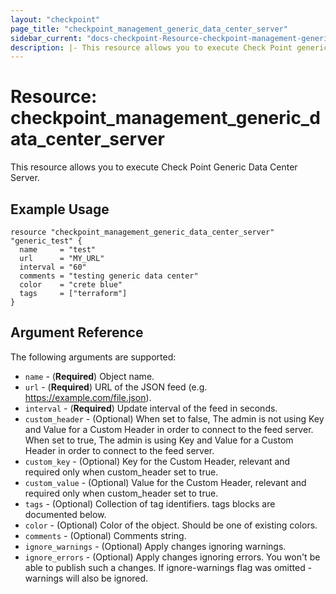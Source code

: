 ```yaml
---
layout: "checkpoint"
page_title: "checkpoint_management_generic_data_center_server"
sidebar_current: "docs-checkpoint-Resource-checkpoint-management-generic-data-center-server"
description: |- This resource allows you to execute Check Point generic data center server.
---
```


# Resource: checkpoint_management_generic_data_center_server

This resource allows you to execute Check Point Generic Data Center Server.

## Example Usage

```hcl
resource "checkpoint_management_generic_data_center_server" "generic_test" {
  name     = "test"
  url      = "MY_URL"
  interval = "60"
  comments = "testing generic data center"
  color    = "crete blue"
  tags     = ["terraform"]
}
```

## Argument Reference

The following arguments are supported:

* `name` - (**Required**) Object name.
* `url` - (**Required**) URL of the JSON feed (e.g. https://example.com/file.json).
* `interval` - (**Required**)    Update interval of the feed in seconds.
* `custom_header` - (Optional) When set to false, The admin is not using Key and Value for a Custom Header in order to
  connect to the feed server. When set to true, The admin is using Key and Value for a Custom Header in order to connect
  to the feed server.
* `custom_key` - (Optional) Key for the Custom Header, relevant and required only when custom_header set to true.
* `custom_value` - (Optional)    Value for the Custom Header, relevant and required only when custom_header set to true.
* `tags` - (Optional) Collection of tag identifiers. tags blocks are documented below.
* `color` - (Optional) Color of the object. Should be one of existing colors.
* `comments` - (Optional) Comments string.
* `ignore_warnings` - (Optional) Apply changes ignoring warnings.
* `ignore_errors` - (Optional) Apply changes ignoring errors. You won't be able to publish such a changes. If
  ignore-warnings flag was omitted - warnings will also be ignored.
